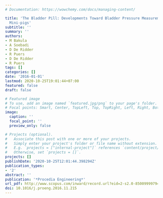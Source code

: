 ```yaml
---
# Documentation: https://wowchemy.com/docs/managing-content/

title: 'The Bladder Pill: Developments Toward Bladder Pressure Measurement in Wake
  Mini-pigs'
subtitle: ''
summary: ''
authors:
- M Bakula
- A Soebadi
- D De Ridder
- R Puers
- D De Ridder
- R Puers
tags: []
categories: []
date: '2016-01-01'
lastmod: 2020-10-25T19:01:44+07:00
featured: false
draft: false

# Featured image
# To use, add an image named `featured.jpg/png` to your page's folder.
# Focal points: Smart, Center, TopLeft, Top, TopRight, Left, Right, BottomLeft, Bottom, BottomRight.
image:
  caption: ''
  focal_point: ''
  preview_only: false

# Projects (optional).
#   Associate this post with one or more of your projects.
#   Simply enter your project's folder or file name without extension.
#   E.g. `projects = ["internal-project"]` references `content/project/deep-learning/index.md`.
#   Otherwise, set `projects = []`.
projects: []
publishDate: '2020-10-25T12:01:44.398294Z'
publication_types:
- '2'
abstract: ''
publication: '*Procedia Engineering*'
url_pdf: http://www.scopus.com/inward/record.url?eid=2-s2.0-85009999794&partnerID=MN8TOARS
doi: 10.1016/j.proeng.2016.11.215
---
```

